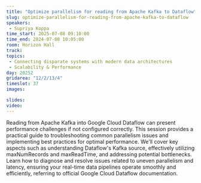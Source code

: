 ```yaml
---
title: "Optimize parallelism for reading from Apache Kafka to Dataflow"
slug: optimize-parallelism-for-reading-from-apache-kafka-to-dataflow
speakers:
 - Supriya Koppa
time_start: 2025-07-08 09:10:00
time_end: 2024-07-08 10:05:00
room: Horizon Hall
track:
topics: 
 - Connecting disparate systems with modern data architectures
 - Scalability & Performance
day: 20252
gridarea: "12/2/13/4"
timeslot: 37
images: 

slides:
video: 
---
```


Reading from Apache Kafka into Google Cloud Dataflow can present performance challenges if not configured correctly. This session provides a practical guide to troubleshooting common parallelism issues and implementing best practices for optimal performance. We'll cover key aspects such as understanding Dataflow's Kafka source, effectively utilizing maxNumRecords and maxReadTime, and addressing potential bottlenecks. Learn how to diagnose and resolve issues related to uneven parallelism and latency, ensuring your real-time data pipelines operate smoothly and efficiently, referring to official Google Cloud Dataflow documentation.